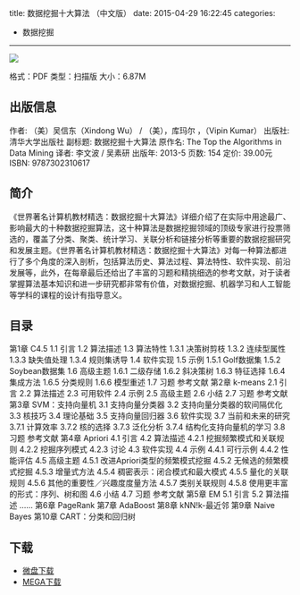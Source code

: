 title: 数据挖掘十大算法 （中文版）
date: 2015-04-29 16:22:45
categories:
  - 数据挖掘
---

![](http://img5.douban.com/lpic/s26862836.jpg)

格式：PDF
类型：扫描版
大小：6.87M

<!--more-->

## 出版信息 ##

作者: （美）吴信东（Xindong Wu） / （美），库玛尔 ，（Vipin Kumar） 
出版社: 清华大学出版社
副标题: 数据挖掘十大算法
原作名: The Top the Algorithms in Data Mining
译者: 李文波 / 吴素研 
出版年: 2013-5
页数: 154
定价: 39.00元
ISBN: 9787302310617

## 简介 ##

《世界著名计算机教材精选：数据挖掘十大算法》详细介绍了在实际中用途最广、影响最大的十种数据挖掘算法，这十种算法是数据挖掘领域的顶级专家进行投票筛选的，覆盖了分类、聚类、统计学习、关联分析和链接分析等重要的数据挖掘研究和发展主题。《世界著名计算机教材精选：数据挖掘十大算法》对每一种算法都进行了多个角度的深入剖析，包括算法历史、算法过程、算法特性、软件实现、前沿发展等，此外，在每章最后还给出了丰富的习题和精挑细选的参考文献，对于读者掌握算法基本知识和进一步研究都非常有价值，对数据挖掘、机器学习和人工智能等学科的课程的设计有指导意义。

## 目录 ##

第1章 C4.5
1.1 引言
1.2 算法描述
1.3 算法特性
1.3.1 决策树剪枝
1.3.2 连续型属性
1.3.3 缺失值处理
1.3.4 规则集诱导
1.4 软件实现
1.5 示例
1.5.1 Golf数据集
1.5.2 Soybean数据集
1.6 高级主题
1.6.1 二级存储
1.6.2 斜决策树
1.6.3 特征选择
1.6.4 集成方法
1.6.5 分类规则
1.6.6 模型重述
1.7 习题
参考文献
第2章 k-means
2.1 引言
2.2 算法描述
2.3 可用软件
2.4 示例
2.5 高级主题
2.6 小结
2.7 习题
参考文献
第3章 SVM：支持向量机
3.1 支持向量分类器
3.2 支持向量分类器的软间隔优化
3.3 核技巧
3.4 理论基础
3.5 支持向量回归器
3.6 软件实现
3.7 当前和未来的研究
3.7.1 计算效率
3.7.2 核的选择
3.7.3 泛化分析
3.7.4 结构化支持向量机的学习
3.8 习题
参考文献
第4章 Apriori
4.1 引言
4.2 算法描述
4.2.1 挖掘频繁模式和关联规则
4.2.2 挖掘序列模式
4.2.3 讨论
4.3 软件实现
4.4 示例
4.4.1 可行示例
4.4.2 性能评估
4.5 高级主题
4.5.1 改进Apriori类型的频繁模式挖掘
4.5.2 无候选的频繁模式挖掘
4.5.3 增量式方法
4.5.4 稠密表示：闭合模式和最大模式
4.5.5 量化的关联规则
4.5.6 其他的重要性／兴趣度度量方法
4.5.7 类别关联规则
4.5.8 使用更丰富的形式：序列、树和图
4.6 小结
4.7 习题
参考文献
第5章 EM
5.1 引言
5.2 算法描述
……
第6章 PageRank
第7章 AdaBoost
第8章 kNN!k-最近邻
第9章 Naive Bayes
第10章 CART：分类和回归树

## 下载 ##

* [微盘下载](http://vdisk.weibo.com/s/aADaW4YROVJhx)
* [MEGA下载](https://mega.co.nz/#!zB8UWCBJ!k0yrjjHyZvVpV1i91s8aLtdvKOxfmhG6KScNeqDunPk)